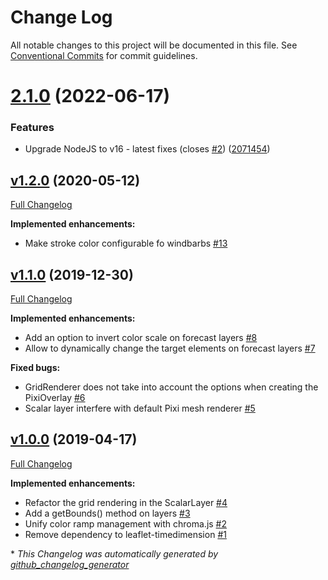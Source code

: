 # Change Log

All notable changes to this project will be documented in this file.
See [Conventional Commits](https://conventionalcommits.org) for commit guidelines.

# [2.1.0](https://github.com/weacast/weacast/compare/v2.0.3...v2.1.0) (2022-06-17)


### Features

* Upgrade NodeJS to v16 - latest fixes (closes [#2](https://github.com/weacast/weacast/issues/2)) ([2071454](https://github.com/weacast/weacast/commit/2071454415249f33ad16be37f5672606633250db))

## [v1.2.0](https://github.com/weacast/weacast-leaflet/tree/v1.2.0) (2020-05-12)

[Full Changelog](https://github.com/weacast/weacast-leaflet/compare/v1.1.0...v1.2.0)

**Implemented enhancements:**

- Make stroke color configurable fo windbarbs [\#13](https://github.com/weacast/weacast-leaflet/issues/13)

## [v1.1.0](https://github.com/weacast/weacast-leaflet/tree/v1.1.0) (2019-12-30)

[Full Changelog](https://github.com/weacast/weacast-leaflet/compare/v1.0.0...v1.1.0)

**Implemented enhancements:**

- Add an option to invert color scale on forecast layers [\#8](https://github.com/weacast/weacast-leaflet/issues/8)
- Allow to dynamically change the target elements on forecast layers [\#7](https://github.com/weacast/weacast-leaflet/issues/7)

**Fixed bugs:**

- GridRenderer does not take into account the options when creating the PixiOverlay [\#6](https://github.com/weacast/weacast-leaflet/issues/6)
- Scalar layer interfere with default Pixi mesh renderer [\#5](https://github.com/weacast/weacast-leaflet/issues/5)

## [v1.0.0](https://github.com/weacast/weacast-leaflet/tree/v1.0.0) (2019-04-17)

[Full Changelog](https://github.com/weacast/weacast-leaflet/compare/e59b5e1f4c5d48947402dfe6072267d59f42245a...v1.0.0)

**Implemented enhancements:**

- Refactor the grid rendering in the ScalarLayer [\#4](https://github.com/weacast/weacast-leaflet/issues/4)
- Add a getBounds\(\) method on layers [\#3](https://github.com/weacast/weacast-leaflet/issues/3)
- Unify color ramp management with chroma.js [\#2](https://github.com/weacast/weacast-leaflet/issues/2)
- Remove dependency to leaflet-timedimension [\#1](https://github.com/weacast/weacast-leaflet/issues/1)



\* *This Changelog was automatically generated by [github_changelog_generator](https://github.com/skywinder/Github-Changelog-Generator)*
